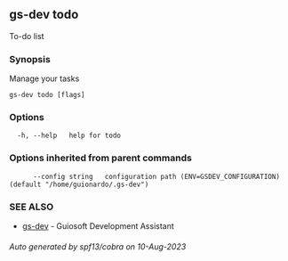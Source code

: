 ## gs-dev todo

To-do list

### Synopsis

Manage your tasks

```
gs-dev todo [flags]
```

### Options

```
  -h, --help   help for todo
```

### Options inherited from parent commands

```
      --config string   configuration path (ENV=GSDEV_CONFIGURATION) (default "/home/guionardo/.gs-dev")
```

### SEE ALSO

* [gs-dev](gs-dev.md)	 - Guiosoft Development Assistant

###### Auto generated by spf13/cobra on 10-Aug-2023

